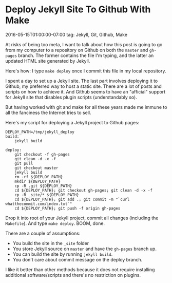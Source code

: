 # Deploy Jekyll Site To Github With Make
2016-05-15T01:00:00-07:00
tag: Jekyll, Git, Github, Make

At risks of being too meta, I want to talk about how this post is going to go
from my computer to a repository on Github on both the `master` and `gh-pages`
branch. The former contains the file I'm typing, and the latter an updated
HTML site generated by Jekyll.

Here's how: I type `make deploy` once I commit this file in my local
repository.

I spent a day to set up a Jekyll site. The last part involves deploying it to
Github, my preferred way to host a static site. There are a lot of posts and
scripts on how to achieve it. And Github seems to have an "afficial" support
for Jekyll site that disables plugin scripts (understandably so).

But having worked with git and make for all these years made me immune to all
the fanciness the Internet tries to sell.

Here's my script for deploying a Jekyll project to Github pages:

```
DEPLOY_PATH=/tmp/jekyll_deploy
build:
	jekyll build

deploy:
	git checkout -f gh-pages
	git clean -d -x -f
	git pull
	git checkout master
	jekyll build
	rm -rf ${DEPLOY_PATH}
	mkdir ${DEPLOY_PATH}
	cp -R .git ${DEPLOY_PATH}
	cd ${DEPLOY_PATH}; git checkout gh-pages; git clean -d -x -f
	cp -R _site/* ${DEPLOY_PATH}
	cd ${DEPLOY_PATH}; git add .; git commit -m "`curl whatthecommit.com/index.txt`"
	cd ${DEPLOY_PATH}; git push -f origin gh-pages
```

Drop it into root of your Jekyll project, commit all changes (including the
`Makefile`). And type `make deploy`. BOOM, done.

There are a couple of assumptions:

* You build the site in the `_site` folder
* You store Jekyll source on `master` and have the `gh-pages` branch up.
* You can build the site by running `jekyll build`.
* You don't care about commit message on the deploy branch.

I like it better than other methods because it does not require installing
additional software/scripts and there's no restriction on plugins.
